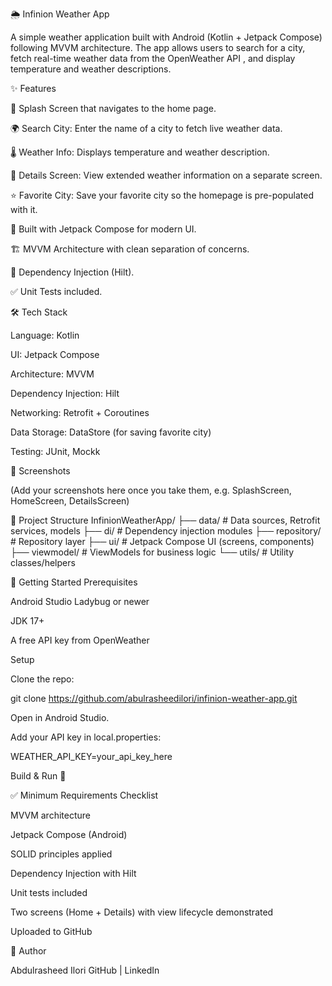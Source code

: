 🌦️ Infinion Weather App

A simple weather application built with Android (Kotlin + Jetpack Compose) following MVVM architecture.
The app allows users to search for a city, fetch real-time weather data from the OpenWeather API
, and display temperature and weather descriptions.

✨ Features

🚀 Splash Screen that navigates to the home page.

🌍 Search City: Enter the name of a city to fetch live weather data.

🌡️ Weather Info: Displays temperature and weather description.

📄 Details Screen: View extended weather information on a separate screen.

⭐ Favorite City: Save your favorite city so the homepage is pre-populated with it.

📱 Built with Jetpack Compose for modern UI.

🏗️ MVVM Architecture with clean separation of concerns.

💉 Dependency Injection (Hilt).

✅ Unit Tests included.


🛠️ Tech Stack

Language: Kotlin

UI: Jetpack Compose

Architecture: MVVM

Dependency Injection: Hilt

Networking: Retrofit + Coroutines

Data Storage: DataStore (for saving favorite city)

Testing: JUnit, Mockk

📸 Screenshots

(Add your screenshots here once you take them, e.g. SplashScreen, HomeScreen, DetailsScreen)

📂 Project Structure
InfinionWeatherApp/
├── data/         # Data sources, Retrofit services, models
├── di/           # Dependency injection modules
├── repository/   # Repository layer
├── ui/           # Jetpack Compose UI (screens, components)
├── viewmodel/    # ViewModels for business logic
└── utils/        # Utility classes/helpers

🚀 Getting Started
Prerequisites

Android Studio Ladybug or newer

JDK 17+

A free API key from OpenWeather

Setup

Clone the repo:

git clone https://github.com/abulrasheedilori/infinion-weather-app.git


Open in Android Studio.

Add your API key in local.properties:

WEATHER_API_KEY=your_api_key_here


Build & Run 🚀

✅ Minimum Requirements Checklist

MVVM architecture

Jetpack Compose (Android)

SOLID principles applied

Dependency Injection with Hilt

Unit tests included

Two screens (Home + Details) with view lifecycle demonstrated

Uploaded to GitHub

👤 Author

Abdulrasheed Ilori
GitHub
| LinkedIn